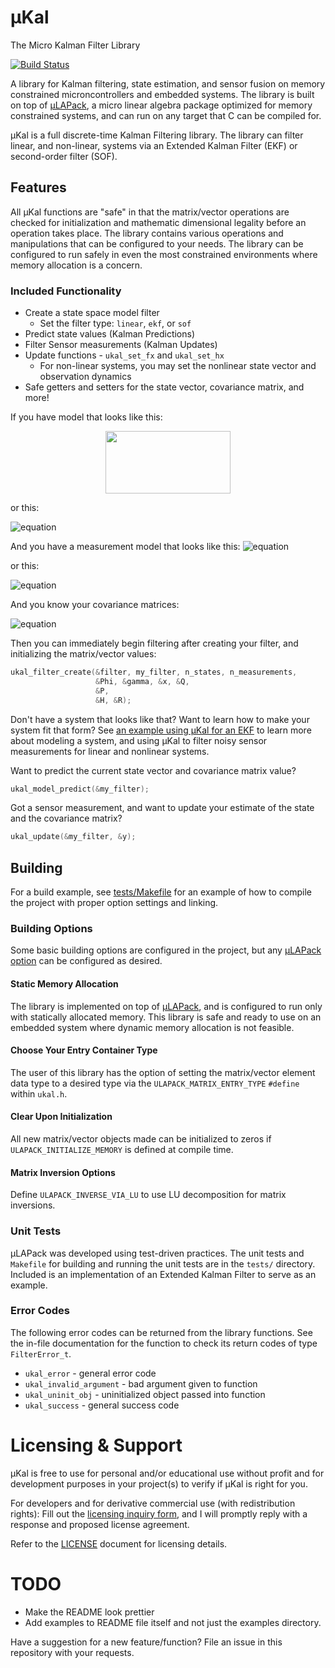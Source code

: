 # μKal
The Micro Kalman Filter Library

[![Build Status](https://travis-ci.com/SargisYonan/uKal.svg?branch=master)](https://travis-ci.com/SargisYonan/uKal)

A library for Kalman filtering, state estimation, and sensor fusion on memory constrained microncontrollers and embedded systems. The library is built on top of [μLAPack](https://www.github.com/SargisYonan/ulapack), a micro linear algebra package optimized for memory constrained systems, and can run on any target that C can be compiled for.

μKal is a full discrete-time Kalman Filtering library. The library can filter linear, and non-linear, systems via an Extended Kalman Filter (EKF) or second-order filter (SOF).

## Features
All μKal functions are "safe" in that the matrix/vector operations are checked for initialization and mathematic dimensional legality before an operation takes place. The library contains various operations and manipulations that can be configured to your needs. The library can be configured to run safely in even the most constrained environments where memory allocation is a concern.

### Included Functionality

* Create a state space model filter
	- Set the filter type: `linear`, `ekf`, or `sof`
* Predict state values (Kalman Predictions)
* Filter Sensor measurements (Kalman Updates)
* Update functions - `ukal_set_fx` and `ukal_set_hx`
	- For non-linear systems, you may set the nonlinear state vector
	  and observation dynamics
* Safe getters and setters for the state vector, covariance matrix, and more!

If you have model that looks like this:

<p align="center">
  <img width="200" height="100" src="https://latex.codecogs.com/gif.latex?\dpi{300}&space;\vec{x}_{k&plus;1}&space;=&space;\Phi_k&space;\vec{x}_{k}&space;&plus;&space;\Gamma_k&space;\vec{w}_k">
</p>

or this:

![equation](https://latex.codecogs.com/gif.latex?\dpi{300}&space;\large&space;\vec{x}_{k&plus;1}&space;=&space;\vec{f}(\vec{x}_{k},&space;\vec{w}_k))


And you have a measurement model that looks like this:
![equation](https://latex.codecogs.com/gif.latex?\dpi{300}&space;\large&space;\vec{y}_k&space;=&space;H_k&space;\vec{x}_k&space;&plus;&space;\vec{\nu}_k)

or this:

![equation](https://latex.codecogs.com/gif.latex?\dpi{300}&space;\large&space;\vec{y}_k&space;=&space;\vec{h}_k(\vec{x}_k)&space;&plus;&space;\vec{\nu}_k)

And you know your covariance matrices: 

![equation](https://latex.codecogs.com/gif.latex?\dpi{300}&space;\large&space;P,\&space;Q,\&space;R)

Then you can immediately begin filtering after creating your filter, and initializing the matrix/vector values:
```C
ukal_filter_create(&filter, my_filter, n_states, n_measurements,
                   &Phi, &gamma, &x, &Q,
                   &P,
                   &H, &R);
```

Don't have a system that looks like that? Want to learn how to make your system fit that form?
See [an example using μKal for an EKF](http://www.yonan.org/ukal/examples/ekf_example.html) to learn more about modeling a system, and using μKal to filter noisy sensor measurements for linear and nonlinear systems.

Want to predict the current state vector and covariance matrix value?
```C
ukal_model_predict(&my_filter);
```

Got a sensor measurement, and want to update your estimate of the state and the covariance matrix?
```C
ukal_update(&my_filter, &y);
```

## Building
For a build example, see [tests/Makefile](tests/Makefile) for an example of how to compile the project with proper option settings and linking.

### Building Options
Some basic building options are configured in the project, but any [μLAPack option](src/uLAPack/src/ulapack_options.h) can be configured as desired.

#### Static Memory Allocation
The library is implemented on top of [μLAPack](https://www.github.com/SargisYonan/ulapack), and is configured to run only with statically allocated memory. This library is safe and ready to use on an embedded system where dynamic memory allocation is not feasible.

#### Choose Your Entry Container Type
The user of this library has the option of setting the matrix/vector element data type to a desired type via the `ULAPACK_MATRIX_ENTRY_TYPE` `#define` within `ukal.h`.

#### Clear Upon Initialization
All new matrix/vector objects made can be initialized to zeros if `ULAPACK_INITIALIZE_MEMORY` is defined at compile time.

#### Matrix Inversion Options
Define `ULAPACK_INVERSE_VIA_LU` to use LU decomposition for matrix inversions.

### Unit Tests
μLAPack was developed using test-driven practices. The unit tests and `Makefile` for building and running the unit tests are in the `tests/` directory. Included is an implementation of an Extended Kalman Filter to serve as an example.

### Error Codes
The following error codes can be returned from the library functions. See the in-file documentation for the function to check its return codes of type `FilterError_t`.

* `ukal_error` -  general error code
* `ukal_invalid_argument` - bad argument given to function
* `ukal_uninit_obj` - uninitialized object passed into function
* `ukal_success` - general success code

# Licensing & Support
μKal is free to use for personal and/or educational use without profit and for development purposes in your project(s) to verify if μKal is right for you. 

For developers and for derivative commercial use (with redistribution rights):
Fill out the [licensing inquiry form](https://goo.gl/forms/8QpSDgC3JthAGoTG2), and I will promptly reply with a response and proposed license agreement.

Refer to the [LICENSE](LICENSE) document for licensing details.

# TODO
* Make the README look prettier
* Add examples to README file itself and not just the examples directory.

Have a suggestion for a new feature/function? File an issue in this repository with your requests.
